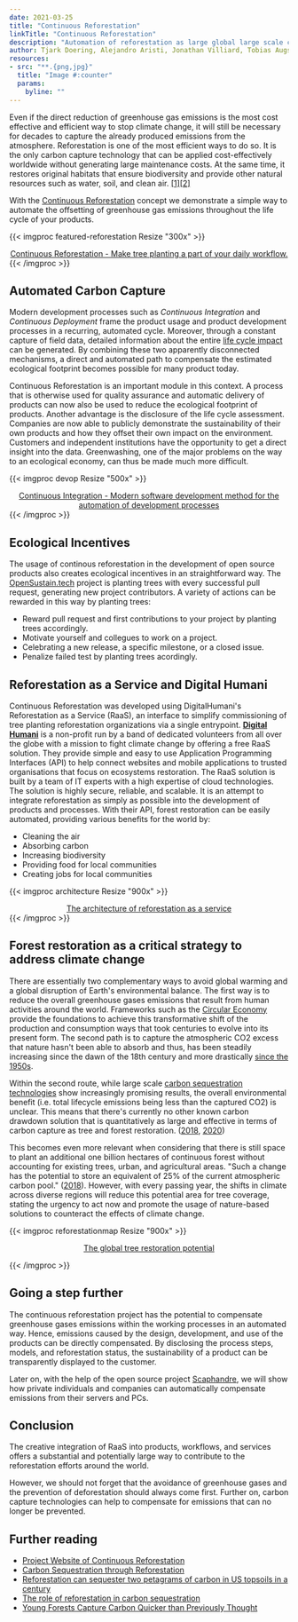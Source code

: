 ```yaml
---
date: 2021-03-25
title: "Continuous Reforestation"
linkTitle: "Continuous Reforestation"
description: "Automation of reforestation as large global large scale carbon capture technology"
author: Tjark Doering, Alejandro Aristi, Jonathan Villiard, Tobias Augspurger, Carl Scheller ([@protontypes](https://twitter.com/protontypes)) ([@Digital Humani](https://twitter.com/Digital_Humani))
resources:
- src: "**.{png,jpg}"
  title: "Image #:counter"  
  params:
    byline: ""
---
```


Even if the direct reduction of greenhouse gas emissions is the most cost effective and efficient way to stop climate change, it will still be necessary for decades to capture the already produced emissions from the atmosphere. Reforestation is one of the most efficient ways to do so. It is the only carbon capture technology that can be applied cost-effectively worldwide without generating large maintenance costs. At the same time, it restores original habitats that ensure biodiversity and provide other natural resources such as water, soil, and clean air. [[1]](https://www.climateaction.org/news/un_summit_sets_new_climate_finance_and_deforestation_targets)[[2]](https://www.theguardian.com/environment/2019/jul/04/planting-billions-trees-best-tackle-climate-crisis-scientists-canopy-emissions)

With the [Continuous Reforestation](https://github.com/protontypes/Continuous-Reforestation) concept we demonstrate a simple way to automate the offsetting of greenhouse gas emissions throughout the life cycle of your products.


{{< imgproc featured-reforestation Resize "300x" >}}
<div style="text-align: center; display: flex; align-items: center; flex-direction: column">
<a align="center" href="https://github.com/protontypes/continuous-reforestation">Continuous Reforestation - Make tree planting a part of your daily workflow.</a>
</div>
{{< /imgproc >}}

##  Automated Carbon Capture

Modern development processes such as *Continuous Integration* and *Continuous Deployment* frame the product usage and product development processes in a recurring, automated cycle. Moreover, through a constant capture of field data, detailed information about the entire [life cycle impact](https://en.wikipedia.org/wiki/Life-cycle_assessment) can be generated. By combining these two apparently disconnected mechanisms, a direct and automated path to compensate the estimated ecological footprint becomes possible for many product today. 

Continuous Reforestation is an important module in this context. A process that is otherwise used for quality assurance and automatic delivery of products can now also be used to reduce the ecological footprint of products. Another advantage is the disclosure of the life cycle assessment. Companies are now able to publicly demonstrate the sustainability of their own products and how they offset their own impact on the environment. Customers and independent institutions have the opportunity to get a direct insight into the data. Greenwashing, one of the major problems on the way to an ecological economy, can thus be made much more difficult.

{{< imgproc devop Resize "500x" >}}
<div style="text-align: center; display: flex; align-items: center; flex-direction: column">
<a align="center" href="https://en.wikipedia.org/wiki/Continuous_integration">Continuous Integration - Modern software development method for the automation of development processes</a>
</div>
{{< /imgproc >}}

## Ecological Incentives

The usage of continous reforestation in the development of open source products also creates ecological incentives in an straightforward way. The [OpenSustain.tech](https://opensustain.tech/) project is planting trees with every successful pull request, generating new project contributors. A variety of actions can be rewarded in this way by planting trees:

* Reward pull request and first contributions to your project by planting trees accordingly.
* Motivate yourself and collegues to work on a project.
* Celebrating a new release, a specific milestone, or a closed issue.
* Penalize failed test by planting trees acordingly. 

## Reforestation as a Service and Digital Humani

Continuous Reforestation was developed using DigitalHumani's Reforestation as a Service (RaaS), an interface to simplify commissioning of tree planting reforestation organizations via a single entrypoint. **[Digital Humani](https://digitalhumani.com/)** is a non-profit run by a band of dedicated volunteers from all over the globe with a mission to fight climate change by offering a free RaaS solution. They provide simple and easy to use Application Programming Interfaces (API) to help connect websites and mobile applications to trusted organisations that focus on ecosystems restoration. The RaaS solution is built by a team of IT experts with a high expertise of cloud technologies. The solution is highly secure, reliable, and scalable. It is an attempt to integrate reforestation as simply as possible into the development of products and processes. With their API, forest restoration can be easily automated, providing various benefits for the world by:

* Cleaning the air 
* Absorbing carbon 
* Increasing biodiversity 
* Providing food for local communities 
* Creating jobs for local communities 

{{< imgproc architecture Resize "900x" >}}
<div style="text-align: center; display: flex; align-items: center; flex-direction: column">
<a href="https://digitalhumani.com/">
The architecture of reforestation as a service
</a>
</div>
{{< /imgproc >}}


## Forest restoration as a critical strategy to address climate change 

There are essentially two complementary ways to avoid global warming and a global disruption of Earth's environmental balance. The first way is to reduce the overall greenhouse gases emissions that result from human activities around the world. Frameworks such as the [Circular Economy](https://en.wikipedia.org/wiki/Circular_economy) provide the foundations to achieve this transformative shift of the production and consumption ways that took centuries to evolve into its present form. The second path is to capture the atmospheric CO2 excess that nature hasn't been able to absorb and thus, has been steadily increasing since the dawn of the 18th century and more drastically [since the 1950s](https://en.wikipedia.org/wiki/Keeling_Curve).

Within the second route, while large scale [carbon sequestration technologies](https://en.wikipedia.org/wiki/Carbon_capture_and_storage) show increasingly promising results, the overall environmental benefit (i.e. total lifecycle emissions being less than the captured CO2) is unclear. This means that there's currently no other known carbon drawdown solution that is quantitatively as large and effective in terms of carbon capture as tree and forest restoration. ([2018](https://science.sciencemag.org/content/365/6448/76), [2020](https://science.sciencemag.org/content/368/6494/eabc8905))

This becomes even more relevant when considering that there is still space to plant an additional one billion hectares of continuous forest without accounting for existing trees, urban, and agricultural areas. "Such a change has the potential to store an equivalent of 25% of the current atmospheric carbon pool." ([2018](https://science.sciencemag.org/content/365/6448/76)). However, with every passing year, the shifts in climate across diverse regions will reduce this potential area for tree coverage, stating the urgency to act now and promote the usage of nature-based solutions to counteract the effects of climate change.

{{< imgproc reforestationmap Resize "900x" >}}

<div style="text-align: center; display: flex; align-items: center; flex-direction: column">
<a href="https://science.sciencemag.org/content/365/6448/76">
The global tree restoration potential
</a>
</div>

{{< /imgproc >}}

## Going a step further

The continuous reforestation project has the potential to compensate greenhouse gases emissions within the working processes in an automated way. Hence, emissions caused by the design, development, and use of the products can be directly compensated. By disclosing the process steps, models, and reforestation status, the sustainability of a product can be transparently displayed to the customer. 

Later on, with the help of the open source project [Scaphandre](https://github.com/hubblo-org/scaphandre), we will show how private individuals and companies can automatically compensate emissions from their servers and PCs.


## Conclusion
The creative integration of RaaS into products, workflows, and services offers a substantial and potentially large way to contribute to the reforestation efforts around the world. 

However, we should not forget that the avoidance of greenhouse gases and the prevention of deforestation should always come first. Further on, carbon capture technologies can help to compensate for emissions that can no longer be prevented.

## Further reading

* [Project Website of Continuous Reforestation](https://github.com/protontypes/continuous-reforestation)
* [Carbon Sequestration through Reforestation](https://semspub.epa.gov/work/HQ/176034.pdf)
* [Reforestation can sequester two petagrams of carbon in US topsoils in a century](https://www.pnas.org/content/pnas/115/11/2776.full.pdf)
* [The role of reforestation in carbon sequestration](https://www.fs.fed.us/nrs/pubs/jrnl/2018/nrs_2028_nave_002.pdf)
* [Young Forests Capture Carbon Quicker than Previously Thought](https://www.wri.org/blog/2020/09/carbon-sequestration-natural-forest-regrowth)
